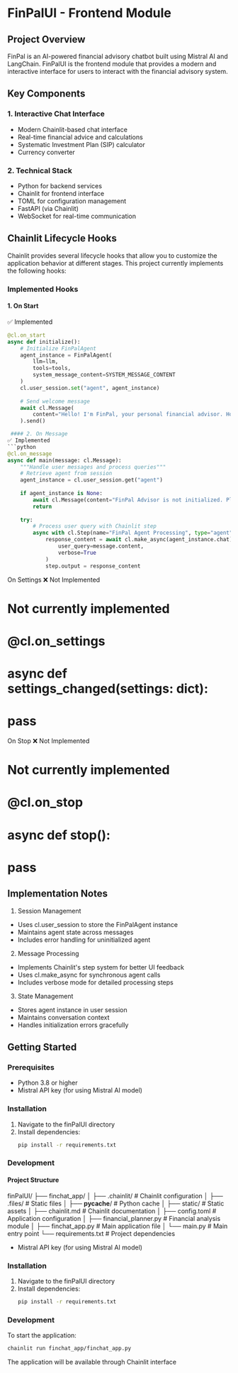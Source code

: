 # FinPalUI - Frontend Module

## Project Overview

FinPal is an AI-powered financial advisory chatbot built using Mistral AI and LangChain. FinPalUI is the frontend module that provides a modern and interactive interface for users to interact with the financial advisory system.

## Key Components

### 1. Interactive Chat Interface
- Modern Chainlit-based chat interface
- Real-time financial advice and calculations
- Systematic Investment Plan (SIP) calculator
- Currency converter

### 2. Technical Stack
- Python for backend services
- Chainlit for frontend interface
- TOML for configuration management
- FastAPI (via Chainlit)
- WebSocket for real-time communication

## Chainlit Lifecycle Hooks

Chainlit provides several lifecycle hooks that allow you to customize the application behavior at different stages. This project currently implements the following hooks:

### Implemented Hooks

#### 1. On Start
✅ Implemented
```python
@cl.on_start
async def initialize():
    # Initialize FinPalAgent
    agent_instance = FinPalAgent(
        llm=llm,
        tools=tools,
        system_message_content=SYSTEM_MESSAGE_CONTENT
    )
    cl.user_session.set("agent", agent_instance)
    
    # Send welcome message
    await cl.Message(
        content="Hello! I'm FinPal, your personal financial advisor. How can I help you today?"
    ).send()

 #### 2. On Message
✅ Implemented
```python
@cl.on_message
async def main(message: cl.Message):
    """Handle user messages and process queries"""
    # Retrieve agent from session
    agent_instance = cl.user_session.get("agent")
    
    if agent_instance is None:
        await cl.Message(content="FinPal Advisor is not initialized. Please refresh the page.").send()
        return
    
    try:
        # Process user query with Chainlit step
        async with cl.Step(name="FinPal Agent Processing", type="agent") as step:
            response_content = await cl.make_async(agent_instance.chat)(
                user_query=message.content,
                verbose=True
            )
            step.output = response_content
```    

On Settings
❌ Not Implemented

# Not currently implemented
# @cl.on_settings
# async def settings_changed(settings: dict):
#     pass

On Stop
❌ Not Implemented
# Not currently implemented
# @cl.on_stop
# async def stop():
#     pass
## Implementation Notes
1. Session Management
- Uses cl.user_session to store the FinPalAgent instance
- Maintains agent state across messages
- Includes error handling for uninitialized agent
2. Message Processing
- Implements Chainlit's step system for better UI feedback
- Uses cl.make_async for synchronous agent calls
- Includes verbose mode for detailed processing steps
3. State Management
- Stores agent instance in user session
- Maintains conversation context
- Handles initialization errors gracefully

## Getting Started

### Prerequisites

- Python 3.8 or higher
- Mistral API key (for using Mistral AI model)

### Installation

1. Navigate to the finPalUI directory
2. Install dependencies:
    ```bash
    pip install -r requirements.txt
    ```
### Development

#### Project Structure
finPalUI/
├── finchat_app/
│   ├── .chainlit/      # Chainlit configuration
│   ├── .files/         # Static files
│   ├── __pycache__/    # Python cache
│   ├── static/         # Static assets
│   ├── chainlit.md     # Chainlit documentation
│   ├── config.toml     # Application configuration
│   ├── financial_planner.py  # Financial analysis module
│   ├── finchat_app.py  # Main application file
│   └── main.py         # Main entry point
└── requirements.txt    # Project dependencies

- Mistral API key (for using Mistral AI model)

### Installation
1. Navigate to the finPalUI directory
2. Install dependencies:
   ```bash
   pip install -r requirements.txt
   ```

### Development
To start the application:
```bash
chainlit run finchat_app/finchat_app.py
```

The application will be available through Chainlit interface

